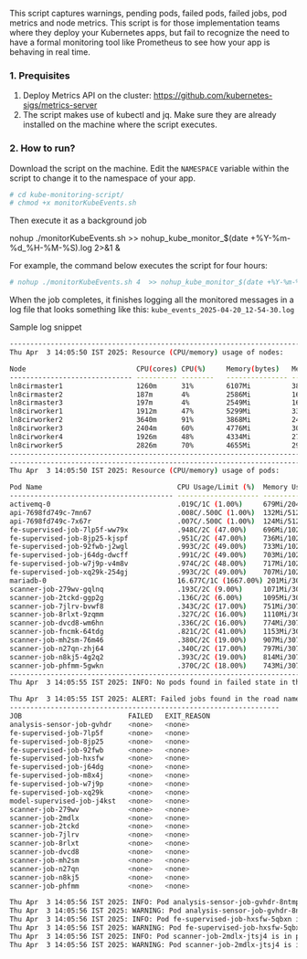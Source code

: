 This script captures warnings, pending pods, failed pods, failed jobs, pod metrics and node metrics. This script is for those implementation teams where they deploy your Kubernetes apps, but fail to recognize the need to have a formal monitoring tool like Prometheus to see how your app is behaving in real time.

### **1. Prequisites**
1. Deploy Metrics API on the cluster: https://github.com/kubernetes-sigs/metrics-server
2. The script makes use of kubectl and jq. Make sure they are already installed on the machine where the script executes.

### **2. How to run?**
Download the script on the machine. Edit the `NAMESPACE` variable within the script to change it to the namespace of your app.

```bash
# cd kube-monitoring-script/
# chmod +x monitorKubeEvents.sh
```
Then execute it as a background job

nohup ./monitorKubeEvents.sh <duration in hours>  >> nohup_kube_monitor_$(date +%Y-%m-%d_%H-%M-%S).log 2>&1 &

For example, the command below executes the script for four hours:
```bash
# nohup ./monitorKubeEvents.sh 4  >> nohup_kube_monitor_$(date +%Y-%m-%d_%H-%M-%S).log 2>&1 &
```

When the job completes, it finishes logging all the monitored messages in a log file that looks something like this: `kube_events_2025-04-20_12-54-30.log`

Sample log snippet

```bash
--------------------------------------------------------------------------------------------
Thu Apr  3 14:05:50 IST 2025: Resource (CPU/memory) usage of nodes:

Node                           CPU(cores) CPU(%)     Memory(bytes)   Memory(%)  Notice              
------------------------------ ---------- --------   --------------- ---------- --------------------
ln8cirmaster1                  1260m      31%        6107Mi          38%        None                
ln8cirmaster2                  187m       4%         2586Mi          16%        None                
ln8cirmaster3                  197m       4%         2549Mi          16%        None                
ln8cirworker1                  1912m      47%        5299Mi          33%        None                
ln8cirworker2                  3640m      91%        3868Mi          24%        ALERT: High CPU     
ln8cirworker3                  2404m      60%        4776Mi          30%        None                
ln8cirworker4                  1926m      48%        4334Mi          27%        None                
ln8cirworker5                  2826m      70%        4655Mi          29%        None                
--------------------------------------------------------------------------------------------
--------------------------------------------------------------------------------------------
Thu Apr  3 14:05:50 IST 2025: Resource (CPU/memory) usage of pods:

Pod Name                                 CPU Usage/Limit (%)  Memory Usage/Limit (%)    Notice              
---------------------------------------- -------------------- ------------------------- --------------------
activemq-0                               .019C/1C (1.00%)     679Mi/2048Mi (33.00%)     None                
api-7698fd749c-7mn67                     .008C/.500C (1.00%)  132Mi/512Mi (25.00%)      None                
api-7698fd749c-7x67r                     .007C/.500C (1.00%)  124Mi/512Mi (24.00%)      None                
fe-supervised-job-7lp5f-ww79x            .948C/2C (47.00%)    696Mi/10240Mi (6.00%)     None                
fe-supervised-job-8jp25-kjspf            .951C/2C (47.00%)    736Mi/10240Mi (7.00%)     None                
fe-supervised-job-92fwb-j2wgl            .993C/2C (49.00%)    733Mi/10240Mi (7.00%)     None                
fe-supervised-job-j64dg-dwcff            .991C/2C (49.00%)    703Mi/10240Mi (6.00%)     None                
fe-supervised-job-w7j9p-v4m8v            .974C/2C (48.00%)    717Mi/10240Mi (7.00%)     None                
fe-supervised-job-xq29k-254gj            .993C/2C (49.00%)    707Mi/10240Mi (6.00%)     None                
mariadb-0                                16.677C/1C (1667.00%) 201Mi/3072Mi (6.00%)      ALERT: High CPU                
scanner-job-279wv-gqlnq                  .193C/2C (9.00%)     1071Mi/3072Mi (34.00%)    None                
scanner-job-2tckd-ggp2g                  .136C/2C (6.00%)     1095Mi/3072Mi (35.00%)    None                
scanner-job-7jlrv-bvwf8                  .343C/2C (17.00%)    751Mi/3072Mi (24.00%)     None                
scanner-job-8rlxt-9zqmm                  .327C/2C (16.00%)    1110Mi/3072Mi (36.00%)    None                
scanner-job-dvcd8-wm6hn                  .336C/2C (16.00%)    774Mi/3072Mi (25.00%)     None                
scanner-job-fncmk-64tdg                  .821C/2C (41.00%)    1153Mi/3072Mi (37.00%)    None                
scanner-job-mh2sm-76m46                  .380C/2C (19.00%)    907Mi/3072Mi (29.00%)     None                
scanner-job-n27qn-zhj64                  .340C/2C (17.00%)    797Mi/3072Mi (25.00%)     None                
scanner-job-n8kj5-4g2q2                  .393C/2C (19.00%)    814Mi/3072Mi (26.00%)     None                
scanner-job-phfmm-5gwkn                  .370C/2C (18.00%)    743Mi/3072Mi (24.00%)     None                
--------------------------------------------------------------------------------------------
Thu Apr  3 14:05:55 IST 2025: INFO: No pods found in failed state in the road namespace.

Thu Apr  3 14:05:55 IST 2025: ALERT: Failed jobs found in the road namespace.
------------------------------------------------------------------
JOB                          FAILED   EXIT_REASON
analysis-sensor-job-gvhdr    <none>   <none>
fe-supervised-job-7lp5f      <none>   <none>
fe-supervised-job-8jp25      <none>   <none>
fe-supervised-job-92fwb      <none>   <none>
fe-supervised-job-hxsfw      <none>   <none>
fe-supervised-job-j64dg      <none>   <none>
fe-supervised-job-m8x4j      <none>   <none>
fe-supervised-job-w7j9p      <none>   <none>
fe-supervised-job-xq29k      <none>   <none>
model-supervised-job-j4kst   <none>   <none>
scanner-job-279wv            <none>   <none>
scanner-job-2mdlx            <none>   <none>
scanner-job-2tckd            <none>   <none>
scanner-job-7jlrv            <none>   <none>
scanner-job-8rlxt            <none>   <none>
scanner-job-dvcd8            <none>   <none>
scanner-job-mh2sm            <none>   <none>
scanner-job-n27qn            <none>   <none>
scanner-job-n8kj5            <none>   <none>
scanner-job-phfmm            <none>   <none>

Thu Apr  3 14:05:56 IST 2025: INFO: Pod analysis-sensor-job-gvhdr-8ntmp is in pending state for 1 second(s).
Thu Apr  3 14:05:56 IST 2025: WARNING: Pod analysis-sensor-job-gvhdr-8ntmp is in pending state for 1 seconds.
Thu Apr  3 14:05:56 IST 2025: INFO: Pod fe-supervised-job-hxsfw-5qbxn is in pending state for 2 second(s).
Thu Apr  3 14:05:56 IST 2025: WARNING: Pod fe-supervised-job-hxsfw-5qbxn is in pending state for 2 seconds.
Thu Apr  3 14:05:56 IST 2025: INFO: Pod scanner-job-2mdlx-jtsj4 is in pending state for 1 second(s).
Thu Apr  3 14:05:56 IST 2025: WARNING: Pod scanner-job-2mdlx-jtsj4 is in pending state for 1 seconds.
```
